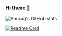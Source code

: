 ### Hi there 👋
![Anurag's GitHub stats](https://github-readme-stats.vercel.app/api?username=AParovyshnaya&theme=cobalt&show_icons=true)

<!--
**georgijmakarevic/georgijmakarevic** is a ✨ _special_ ✨ repository because its `README.md` (this file) appears on your GitHub profile.

Here are some ideas to get you started:

[![MasterHead](your image link)](your GitHub link)
- 🌱 I’m currently learning ...
- 👯 I’m looking to collaborate on ...
- 🤔 I’m looking for help with ...
- 💬 Ask me about ...
- 📫 How to reach me: ...
- 😄 Pronouns: ...
- ⚡ Fun fact: ...
-->
[![Readme Card](https://github-readme-stats.vercel.app/api/pin/?username=anuraghazra&repo=github-readme-stats)](https://github.com/anuraghazra/github-readme-stats)
